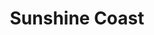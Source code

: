 ---
layout: base__page_sidebar
title: Sunshine Coast
permalink: /reports/australia/queensland/sunshine-coast/
---
